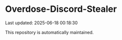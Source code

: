 # Overdose-Discord-Stealer

Last updated: 2025-06-18 00:18:30

This repository is automatically maintained.
